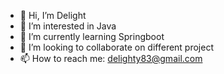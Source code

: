 - 👋 Hi, I’m Delight
- 👀 I’m interested in Java
- 🌱 I’m currently learning Springboot
- 💞️ I’m looking to collaborate on different project
- 📫 How to reach me: delighty83@gmail.com
